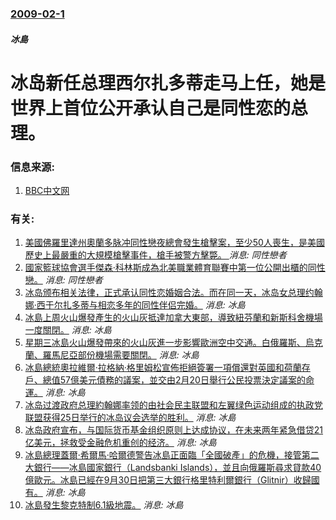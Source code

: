 ### [2009-02-1](/news/2009/02/1/index.md)

##### 冰島
# 冰岛新任总理西尔扎多蒂走马上任，她是世界上首位公开承认自己是同性恋的总理。




### 信息来源:

1. [BBC中文网](http://news.bbc.co.uk/chinese/simp/hi/newsid_7860000/newsid_7863900/7863978.stm)

### 有关:

1. [美國佛羅里達州奧蘭多脉冲同性戀夜總會發生槍擊案，至少50人喪生，是美國歷史上最嚴重的大規模槍擊事件，槍手被警方擊斃。 ](/zh/news/2016/06/12/美國佛羅里達州奧蘭多脉冲同性戀夜總會發生槍擊案-至少50人喪生-是美國歷史上最嚴重的大規模槍擊事件-槍手被警方擊斃.md) _消息: 同性戀者_
2. [ 國家籃球協會選手傑森·科林斯成為北美職業體育聯賽中第一位公開出櫃的同性戀。](/zh/news/2013/04/29/國家籃球協會選手傑森-科林斯成為北美職業體育聯賽中第一位公開出櫃的同性戀.md) _消息: 同性戀者_
3. [ 冰岛颁布相关法律，正式承认同性恋婚姻合法。而在同一天，冰岛女总理约翰娜·西于尔扎多蒂与相恋多年的同性伴侣完婚。](/zh/news/2010/06/27/冰岛颁布相关法律-正式承认同性恋婚姻合法-而在同一天-冰岛女总理约翰娜-西于尔扎多蒂与相恋多年的同性伴侣完婚.md) _消息: 冰島_
4. [ 冰島上周火山爆發產生的火山灰抵達加拿大東部，導致紐芬蘭和新斯科舍機場一度關閉。](/zh/news/2010/04/19/冰島上周火山爆發產生的火山灰抵達加拿大東部-導致紐芬蘭和新斯科舍機場一度關閉.md) _消息: 冰島_
5. [ 星期三冰島火山爆發帶來的火山灰進一步影響歐洲空中交通。白俄羅斯、烏克蘭、羅馬尼亞部份機場需要關閉。](/zh/news/2010/04/17/星期三冰島火山爆發帶來的火山灰進一步影響歐洲空中交通-白俄羅斯-烏克蘭-羅馬尼亞部份機場需要關閉.md) _消息: 冰島_
6. [ 冰島總統奧拉維爾·拉格納·格里姆松宣佈拒絕簽署一項償還對英國和荷蘭存戶、總值57億美元債務的議案，並交由2月20日舉行公民投票決定議案的命運。](/zh/news/2010/01/5/冰島總統奧拉維爾-拉格納-格里姆松宣佈拒絕簽署一項償還對英國和荷蘭存戶-總值57億美元債務的議案-並交由2月20日舉行.md) _消息: 冰島_
7. [冰岛过渡政府总理約翰娜率领的由社会民主联盟和左翼绿色运动组成的执政党联盟获得25日举行的冰岛议会选举的胜利。](/zh/news/2009/04/26/冰岛过渡政府总理約翰娜率领的由社会民主联盟和左翼绿色运动组成的执政党联盟获得25日举行的冰岛议会选举的胜利.md) _消息: 冰島_
8. [冰岛政府宣布，与国际货币基金组织原则上达成协议，在未来两年紧急借贷21亿美元，拯救受金融危机重创的经济。](/zh/news/2008/10/24/冰岛政府宣布-与国际货币基金组织原则上达成协议-在未来两年紧急借贷21亿美元-拯救受金融危机重创的经济.md) _消息: 冰島_
9. [冰島總理蓋爾·希爾馬·哈爾德警告冰島正面臨「全國破產」的危機，接管第二大銀行——冰島國家銀行（Landsbanki Islands），並且向俄羅斯尋求貸款40億歐元。冰島已經在9月30日把第三大銀行格里特利爾銀行（Glitnir）收歸國有。](/zh/news/2008/10/7/冰島總理蓋爾-希爾馬-哈爾德警告冰島正面臨-全國破產-的危機-接管第二大銀行-冰島國家銀行-Landsbanki-Is.md) _消息: 冰島_
10. [冰島發生黎克特制6.1級地震。](/zh/news/2008/05/29/冰島發生黎克特制61級地震.md) _消息: 冰島_
